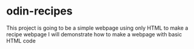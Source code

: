 # odin-recipes
This project is going to be a simple webpage using only HTML to make a recipe webpage
I will demonstrate how to make a webpage with basic HTML code